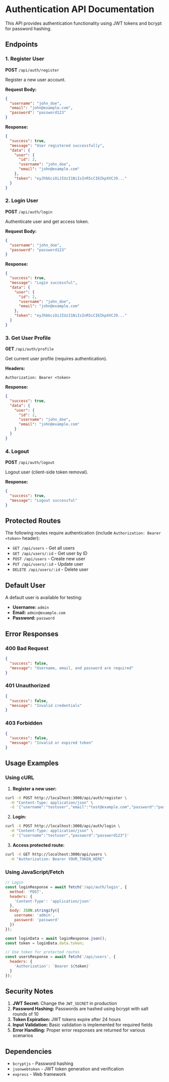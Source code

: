 # Authentication API Documentation

This API provides authentication functionality using JWT tokens and bcrypt for password hashing.

## Endpoints

### 1. Register User
**POST** `/api/auth/register`

Register a new user account.

**Request Body:**
```json
{
  "username": "john_doe",
  "email": "john@example.com",
  "password": "password123"
}
```

**Response:**
```json
{
  "success": true,
  "message": "User registered successfully",
  "data": {
    "user": {
      "id": 2,
      "username": "john_doe",
      "email": "john@example.com"
    },
    "token": "eyJhbGciOiJIUzI1NiIsInR5cCI6IkpXVCJ9..."
  }
}
```

### 2. Login User
**POST** `/api/auth/login`

Authenticate user and get access token.

**Request Body:**
```json
{
  "username": "john_doe",
  "password": "password123"
}
```

**Response:**
```json
{
  "success": true,
  "message": "Login successful",
  "data": {
    "user": {
      "id": 2,
      "username": "john_doe",
      "email": "john@example.com"
    },
    "token": "eyJhbGciOiJIUzI1NiIsInR5cCI6IkpXVCJ9..."
  }
}
```

### 3. Get User Profile
**GET** `/api/auth/profile`

Get current user profile (requires authentication).

**Headers:**
```
Authorization: Bearer <token>
```

**Response:**
```json
{
  "success": true,
  "data": {
    "user": {
      "id": 2,
      "username": "john_doe",
      "email": "john@example.com"
    }
  }
}
```

### 4. Logout
**POST** `/api/auth/logout`

Logout user (client-side token removal).

**Response:**
```json
{
  "success": true,
  "message": "Logout successful"
}
```

## Protected Routes

The following routes require authentication (include `Authorization: Bearer <token>` header):

- `GET /api/users` - Get all users
- `GET /api/users/:id` - Get user by ID
- `POST /api/users` - Create new user
- `PUT /api/users/:id` - Update user
- `DELETE /api/users/:id` - Delete user

## Default User

A default user is available for testing:
- **Username:** `admin`
- **Email:** `admin@example.com`
- **Password:** `password`

## Error Responses

### 400 Bad Request
```json
{
  "success": false,
  "message": "Username, email, and password are required"
}
```

### 401 Unauthorized
```json
{
  "success": false,
  "message": "Invalid credentials"
}
```

### 403 Forbidden
```json
{
  "success": false,
  "message": "Invalid or expired token"
}
```

## Usage Examples

### Using cURL

1. **Register a new user:**
```bash
curl -X POST http://localhost:3000/api/auth/register \
  -H "Content-Type: application/json" \
  -d '{"username":"testuser","email":"test@example.com","password":"password123"}'
```

2. **Login:**
```bash
curl -X POST http://localhost:3000/api/auth/login \
  -H "Content-Type: application/json" \
  -d '{"username":"testuser","password":"password123"}'
```

3. **Access protected route:**
```bash
curl -X GET http://localhost:3000/api/users \
  -H "Authorization: Bearer YOUR_TOKEN_HERE"
```

### Using JavaScript/Fetch

```javascript
// Login
const loginResponse = await fetch('/api/auth/login', {
  method: 'POST',
  headers: {
    'Content-Type': 'application/json'
  },
  body: JSON.stringify({
    username: 'admin',
    password: 'password'
  })
});

const loginData = await loginResponse.json();
const token = loginData.data.token;

// Use token for protected routes
const usersResponse = await fetch('/api/users', {
  headers: {
    'Authorization': `Bearer ${token}`
  }
});
```

## Security Notes

1. **JWT Secret:** Change the `JWT_SECRET` in production
2. **Password Hashing:** Passwords are hashed using bcrypt with salt rounds of 10
3. **Token Expiration:** JWT tokens expire after 24 hours
4. **Input Validation:** Basic validation is implemented for required fields
5. **Error Handling:** Proper error responses are returned for various scenarios

## Dependencies

- `bcryptjs` - Password hashing
- `jsonwebtoken` - JWT token generation and verification
- `express` - Web framework 